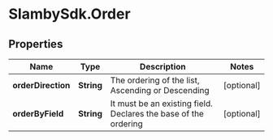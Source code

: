 # SlambySdk.Order

## Properties
Name | Type | Description | Notes
------------ | ------------- | ------------- | -------------
**orderDirection** | **String** | The ordering of the list, Ascending or Descending | [optional] 
**orderByField** | **String** | It must be an existing field. Declares the base of the ordering | [optional] 



